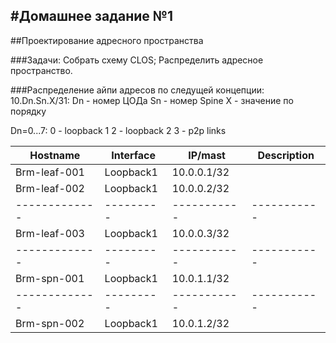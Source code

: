 #Домашнее задание №1
-------------
##Проектирование адресного пространства

###Задачи:
Собрать схему CLOS;
Распределить адресное пространство.


###Распределение айпи адресов по следущей концепции:
10.Dn.Sn.X/31:
Dn - номер ЦОДа
Sn - номер Spine
X  - значение по порядку

Dn=0...7:
0 - loopback 1
2 - loopback 2
3 - p2p links

| Hostname      | Interface | IP/mast     | Description |
| ------------- | --------- | ----------- | ----------- |
|  Brm-leaf-001 | Loopback1 | 10.0.0.1/32 |             |
|  Brm-leaf-002 | Loopback1 | 10.0.0.2/32 |             |
| ------------- | --------- | ----------- | ----------- |
|  Brm-leaf-003 | Loopback1 | 10.0.0.3/32 |             |
| ------------- | --------- | ----------- | ----------- |
|  Brm-spn-001  | Loopback1 | 10.0.1.1/32 |             |
| ------------- | --------- | ----------- | ----------- |
|  Brm-spn-002  | Loopback1 | 10.0.1.2/32 |             |

